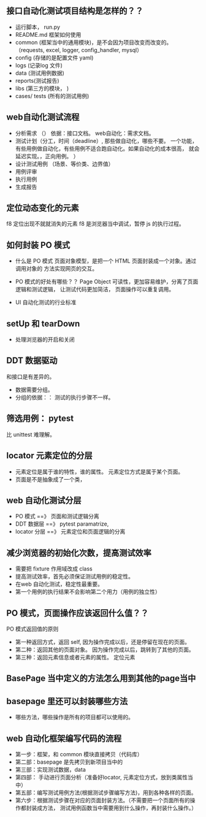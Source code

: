 ## 接口自动化测试项目结构是怎样的？？
- 运行脚本， run.py
- README.md 框架如何使用
- common (框架当中的通用模块)，是不会因为项目改变而改变的。
（requests, excel, logger, config_handler, mysql）
- config (存储的是配置文件 yaml)
- logs (记录log 文件)
- data (测试用例数据)
- reports(测试报告)
- libs (第三方的模块， )
- cases/ tests (所有的测试用例)


## web自动化测试流程
- 分析需求 （） 依据：接口文档。 web自动化：需求文档。
- 测试计划（分工，时间（deadline）, 那些做自动化，哪些不要。
一个功能，有些用例做自动化，有些用例不适合跑自动化。如果自动化的成本很高，
就会延迟实现。，正向用例。
）
- 设计测试用例 （场景、等价类、边界值）
- 用例评审
- 执行用例
- 生成报告


## 定位动态变化的元素
f8 定位出现不就就消失的元素
f8 是浏览器当中调试，暂停 js 的执行过程。


## 如何封装 PO 模式
- 什么是 PO 模式
    页面对象模型，是把一个 HTML 页面封装成一个对象。通过调用对象的
    方法实现网页的交互。
    
- PO 模式的好处有哪些？？ Page Object
可读性，更加容易维护，分离了页面逻辑和测试逻辑， 让测试代码更加简洁，
页面操作可以重复调用。
- UI 自动化测试的行业标准


## setUp 和 tearDown
- 处理浏览器的开启和关闭

## DDT 数据驱动
和接口是有差异的。
- 数据需要分组。
- 分组的依据：： 测试的执行步骤不一样。

## 筛选用例： pytest
比 unittest 难理解。


## locator 元素定位的分层
- 元素定位是属于谁的特性，谁的属性。 元素定位方式是属于某个页面。
- 页面是不是抽象成了一个类，

## web 自动化测试分层
- PO 模式 ==》 页面和测试逻辑分离
- DDT 数据层 ==》 pytest paramatrize,
- locator 分层 ==》 元素定位和页面逻辑的分离


## 减少浏览器的初始化次数，提高测试效率
- 需要把 fixture 作用域改成 class
- 提高测试效率，首先必须保证测试用例的稳定性。
- 在web 自动化测试，稳定性最重要。
- 第一个用例的执行结果不会影响第二个用力（用例的独立性）


## PO 模式，页面操作应该返回什么值？？
PO 模式返回值的原则
- 第一种返回方式，返回 self, 因为操作完成以后，还是停留在现在的页面。
- 第二种：返回其他的页面对象。 因为操作完成以后，跳转到了其他的页面。
- 第三种：返回元素信息或者元素的属性。 定位元素

## BasePage 当中定义的方法怎么用到其他的page当中


## basepage 里还可以封装哪些方法
- 哪些方法，哪些操作是所有的项目都可以使用的。

## web 自动化框架编写代码的流程
- 第一步：框架，和 common 模块直接拷贝（代码库）
- 第二部：basepage 是先拷贝到新项目当中的
- 第三部：实现测试数据，data
- 第四部： 手动进行页面分析（准备好locator, 元素定位方式，放到类属性当中）
- 第五部：编写测试用例方法(根据测试步骤编写方法)，用到各种各样的页面。
- 第六步：根据测试步骤在对应的页面封装方法。（不需要把一个页面所有的操作都封装成方法，
测试用例函数当中需要用到什么操作，再封装什么操作。）



